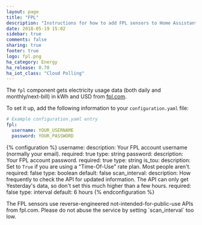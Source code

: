 ```yaml
---
layout: page
title: "FPL"
description: "Instructions for how to add FPL sensors to Home Assistant."
date: 2018-05-19 15:02
sidebar: true
comments: false
sharing: true
footer: true
logo: fpl.png
ha_category: Energy
ha_release: 0.70
ha_iot_class: "Cloud Polling"
---
```



The `fpl` component gets electricity usage data (both daily and monthly/next-bill) in kWh and USD from  [fpl.com](https://fpl.com).

To set it up, add the following information to your `configuration.yaml` file:

```yaml
# Example configuration.yaml entry
fpl:
  username: YOUR_USERNAME
  password: YOUR_PASSWORD
```

{% configuration %}
username:
  description: Your FPL account username (normally your email).
  required: true
  type: string
password:
  description: Your FPL account password.
  required: true
  type: string
is_tou:
description: Set to `True` if you are using a "Time-Of-Use" rate plan. Most people aren't.
  required: false
  type: boolean
  default: false
scan_interval:
description: How frequently to check the API for updated information. The API can only get Yesterday's data, so don't set this much higher than a few hours.
  required: false
  type: interval
  default: 6 hours
{% endconfiguration %}

<p class='note warning'>
The FPL sensors use reverse-engineered not-intended-for-public-use APIs from fpl.com. Please do not abuse the service by setting `scan_interval` too low.
</p>
